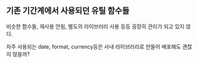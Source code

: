 ## 기존 기간계에서 사용되던 유틸 함수들

비슷한 함수들, 재사용 안됨, 별도의 라이브러리 사용 등등 굉장히 관리가 되고 있지 않다.

자주 사용되는 date, format, currency등은 사내 라이브러리로 만들어 배포해도 괜찮지 않을까?
